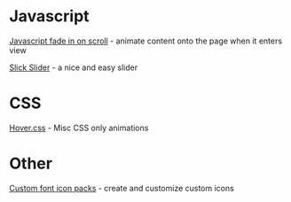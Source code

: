 
# Javascript

[Javascript fade in on scroll](https://github.com/jlmakes/scrollreveal) - animate content onto the page when it enters view

[Slick Slider](http://kenwheeler.github.io/slick/) - a nice and easy slider


# CSS

[Hover.css](http://ianlunn.github.io/Hover/) - Misc CSS only animations


# Other

[Custom font icon packs](https://icomoon.io/) - create and customize custom icons
